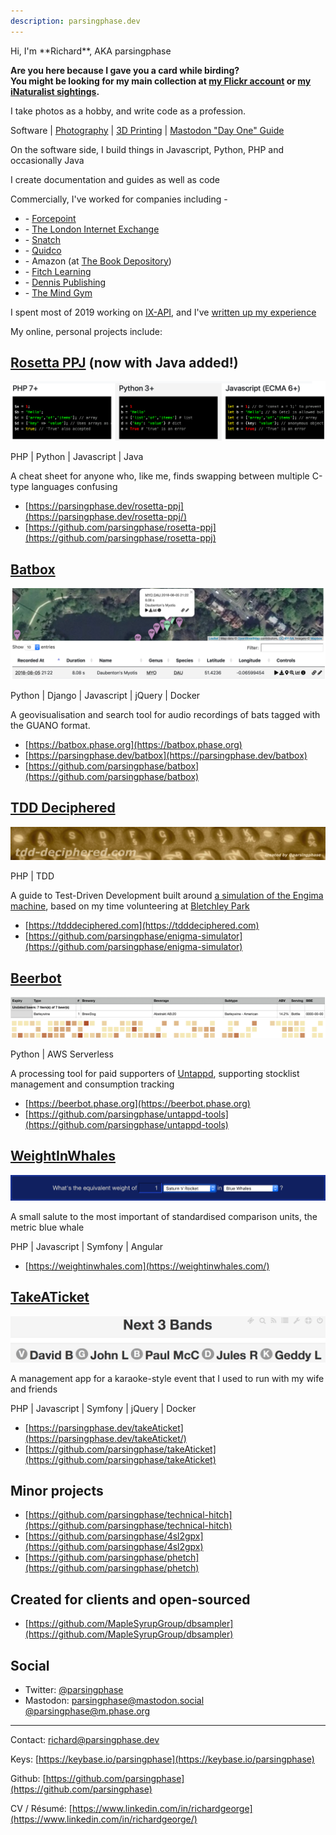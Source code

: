```yaml
---
description: parsingphase.dev
---
```

<link rel="stylesheet" href="https://use.fontawesome.com/releases/v5.8.2/css/all.css" integrity="sha384-oS3vJWv+0UjzBfQzYUhtDYW+Pj2yciDJxpsK1OYPAYjqT085Qq/1cq5FLXAZQ7Ay" crossorigin="anonymous">
Hi, I'm **Richard**, AKA parsingphase

<strong>Are you here because I gave you a card while birding? <br />You might be looking for my main collection at
<i class="fab fa-flickr"></i> [my Flickr account](https://www.flickr.com/photos/parsingphase) or 
<i class="fa fa-leaf"></i> [my iNaturalist sightings](https://www.inaturalist.org/observations?user_id=parsingphase).</strong>

I take photos as a hobby, and write code as a profession.

<p class="nav"><i class="fas fa-laptop-code"></i> Software | <a href="/photography/"> <i class="fas fa-camera"></i> Photography</a> | <a href="/3dPrinting/"> <i class="fa fa-cube" aria-hidden="true"></i> 3D Printing</a> | <a href="/mastodon/"> <i class="fas fa-globe"></i> Mastodon "Day One" Guide</a></p>

On the software side, I build things in Javascript, Python, PHP and occasionally Java

I create documentation and guides as well as code
        
Commercially, I've worked for companies including -

- \- [Forcepoint](https://www.forcepoint.com/)
- \- [The London Internet Exchange](https://www.linx.net)
- \- [Snatch](https://www.snatchvip.com)
- \- [Quidco](https://www.quidco.com) 
- \- Amazon (at [The Book Depository](https://www.bookdepository.com))
- \- [Fitch Learning](https://www.fitchlearning.com)
- \- [Dennis Publishing](https://www.dennis.co.uk)
- \- [The Mind Gym](https://uk.themindgym.com)

I spent most of 2019 working on [IX-API](https://ix-api.net), 
and I've [written up my experience](https://medium.com/parsing-tech/ix-api-design-notes-and-recollections-27c55829d9e8)

My online, personal projects include:

## [Rosetta PPJ](https://parsingphase.dev/rosetta-ppj/) (now with Java added!)

![PHP-Python-Javascript Rosetta](images/PPJ.png)

 <i class="fab fa-php fa-lg"></i> PHP \| <i class="fab fa-python"></i> Python \| <i class="fab fa-js-square"></i> Javascript \| <i class="fab fa-java"></i> Java

A cheat sheet for anyone who, like me, finds swapping between multiple C-type languages confusing

 - <i class="fas fa-globe" title="Site"></i> [https://parsingphase.dev/rosetta-ppj](https://parsingphase.dev/rosetta-ppj/)
 - <i class="fab fa-github" title="Source"></i> [https://github.com/parsingphase/rosetta-ppj](https://github.com/parsingphase/rosetta-ppj)  

## [Batbox](https://batbox.phase.org) 

![Batbox](images/BAT1.png)

 <i class="fab fa-python"></i> Python \| <i class="fab fa-python"></i> Django \| <i class="fab fa-js-square"></i> Javascript \| <i class="fas fa-dollar-sign"></i> jQuery \| <i class="fab fa-docker"></i> Docker

A geovisualisation and search tool for audio recordings of bats tagged with the GUANO format.

 - <i class="fas fa-globe" title="Site"></i> [https://batbox.phase.org](https://batbox.phase.org) 
 - <i class="fas fa-book" title="Documentation"></i> [https://parsingphase.dev/batbox](https://parsingphase.dev/batbox) 
 - <i class="fab fa-github" title="Source"></i> [https://github.com/parsingphase/batbox](https://github.com/parsingphase/batbox)

## [TDD Deciphered](https://tdddeciphered.com) 

![TDD Deciphered](images/TDD.png)

 <i class="fab fa-php fa-lg"></i> PHP \| <i class="fas fa-check-square"></i> TDD

A guide to Test-Driven Development built around [a simulation of the Engima machine](https://github.com/parsingphase/enigma-simulator), based on my time 
volunteering at [Bletchley Park](https://bletchleypark.org.uk)

 - <i class="fas fa-globe" title="Site"></i> [https://tdddeciphered.com](https://tdddeciphered.com) 
 - <i class="fab fa-github" title="Source"></i> [https://github.com/parsingphase/enigma-simulator](https://github.com/parsingphase/enigma-simulator)

## [Beerbot](https://beerbot.phase.org)

![Beerbot Menu](images/BB1.png)
![Beerbot Tracker](images/BB2.png)

 <i class="fab fa-python"></i> Python \| <i class="fab fa-aws"></i> AWS Serverless

A processing tool for paid supporters of [Untappd](https://untappd.com/), supporting stocklist management and consumption tracking

 - <i class="fas fa-globe" title="Site"></i> [https://beerbot.phase.org](https://beerbot.phase.org)
 - <i class="fab fa-github" title="Source"></i> [https://github.com/parsingphase/untappd-tools](https://github.com/parsingphase/untappd-tools)
 
## [WeightInWhales](https://weightinwhales.com/)

![Weight In Whales](images/WIW.png)

A small salute to the most important of standardised comparison units, the metric blue whale

 <i class="fab fa-php fa-lg"></i> PHP \| <i class="fab fa-js-square"></i> Javascript \| <i class="fab fa-symfony"></i> Symfony \| <i class="fab fa-angular"></i> Angular

 - <i class="fas fa-globe" title="Site"></i> [https://weightinwhales.com](https://weightinwhales.com/) 

## [TakeATicket](https://parsingphase.dev/takeAticket/)

![TakeATicket](images/TAT.png)

A management app for a karaoke-style event that I used to run with my wife and friends

 <i class="fab fa-php fa-lg"></i> PHP \| <i class="fab fa-js-square"></i> Javascript \| <i class="fab fa-symfony"></i> Symfony \| <i class="fas fa-dollar-sign"></i> jQuery \| <i class="fab fa-docker"></i> Docker

 - <i class="fas fa-book" title="Documentation"></i> [https://parsingphase.dev/takeAticket](https://parsingphase.dev/takeAticket/)
 - <i class="fab fa-github" title="Source"></i> [https://github.com/parsingphase/takeAticket](https://github.com/parsingphase/takeAticket)

## Minor projects

- <i class="fab fa-github" title="Source"></i> [https://github.com/parsingphase/technical-hitch](https://github.com/parsingphase/technical-hitch)
- <i class="fab fa-github" title="Source"></i> [https://github.com/parsingphase/4sl2gpx](https://github.com/parsingphase/4sl2gpx)
- <i class="fab fa-github" title="Source"></i> [https://github.com/parsingphase/phetch](https://github.com/parsingphase/phetch)

## Created for clients and open-sourced

- <i class="fab fa-github" title="Source"></i> [https://github.com/MapleSyrupGroup/dbsampler](https://github.com/MapleSyrupGroup/dbsampler)


## Social

- Twitter: [@parsingphase](https://twitter.com/parsingphase)
- Mastodon: <a style="display: none" rel="me" href="https://mastodon.social/@parsingphase">@parsingphase@mastodon.social</a> <a rel="me" href="https://m.phase.org/@parsingphase">@parsingphase@m.phase.org</a>

---

<i class="fas fa-envelope"></i> Contact: [richard@parsingphase.dev](mailto:richard@parsingphase.dev)

<i class="fas fa-key"></i> Keys: [https://keybase.io/parsingphase](https://keybase.io/parsingphase)

<i class="fab fa-github"></i> Github: [https://github.com/parsingphase](https://github.com/parsingphase)

<i class="fab fa-linkedin"></i> CV / Résumé: [https://www.linkedin.com/in/richardgeorge](https://www.linkedin.com/in/richardgeorge/)
